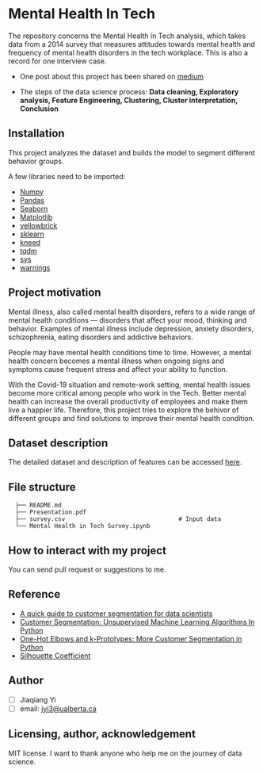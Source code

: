 # Mental Health In Tech
The repository concerns the Mental Health in Tech analysis, which takes data from a 2014 survey that measures attitudes towards mental health and frequency of mental health disorders in the tech workplace. This is also a record for one interview case.
* One post about this project has been shared on [medium](https://jyi3.medium.com/cluster-from-people-in-the-tech-industry-survey-4a33edf05f8a)

* The steps of the data science process: **Data cleaning, Exploratory analysis, Feature Engineering, Clustering, Cluster interpretation, Conclusion**

## Installation
This project analyzes the dataset and builds the model to segment different behavior groups. 

A few libraries need to be imported:
* [Numpy](https://numpy.org/)
* [Pandas](https://pandas.pydata.org/)
* [Seaborn](https://seaborn.pydata.org/)
* [Matplotlib](https://matplotlib.org/)
* [yellowbrick](https://www.scikit-yb.org/en/latest/)
* [sklearn](https://scikit-learn.org/stable/)
* [kneed](https://kneed.readthedocs.io/en/stable/)
* [tqdm](https://tqdm.github.io/)
* [sys](https://docs.python.org/3/library/sys.html)
* [warnings](https://docs.python.org/3/library/warnings.html)

## Project motivation

Mental illness, also called mental health disorders, refers to a wide range of mental health conditions — disorders that affect your mood, thinking and behavior. Examples of mental illness include depression, anxiety disorders, schizophrenia, eating disorders and addictive behaviors.

People may have mental health conditions time to time. However, a mental health concern becomes a mental illness when ongoing signs and symptoms cause frequent stress and affect your ability to function.

With the Covid-19 situation and remote-work setting, mental health issues become more critical among people who work in the Tech. Better mental health can increase the overall productivity of employees and make them live a happier life. Therefore, this project tries to explore the behivor of different groups and find solutions to improve their mental health condition.

## Dataset description
The detailed dataset and description of features can be accessed [here](https://www.kaggle.com/datasets/osmi/mental-health-in-tech-survey).

## File structure

```
  ├── README.md                                  
  ├── Presentation.pdf   
  ├── survey.csv                                # Input data
  └── Mental Health in Tech Survey.ipynb
```
## How to interact with my project
You can send pull request or suggestions to me.

## Reference
* [A quick guide to customer segmentation for data scientists](https://practicaldatascience.co.uk/data-science/a-quick-guide-to-customer-segmentation)
* [Customer Segmentation: Unsupervised Machine Learning Algorithms In Python](https://towardsdatascience.com/customer-segmentation-unsupervised-machine-learning-algorithms-in-python-3ae4d6cfd41d)
* [One-Hot Elbows and k-Prototypes: More Customer Segmentation in Python](https://towardsdatascience.com/one-hot-elbows-and-k-prototypes-more-customer-segmentation-in-python-106d13c55eae)
* [Silhouette Coefficient](https://towardsdatascience.com/silhouette-coefficient-validating-clustering-techniques-e976bb81d10c)

## Author
- [ ] Jiaqiang Yi
- [ ] email: jyi3@ualberta.ca

## Licensing, author, acknowledgement
MIT license. I want to thank anyone who help me on the journey of data science.
